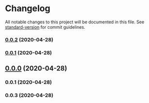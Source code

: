 # Changelog

All notable changes to this project will be documented in this file. See [standard-version](https://github.com/conventional-changelog/standard-version) for commit guidelines.

### [0.0.2](https://github.com/TheBous/universal-datepicker/compare/v0.0.0...v0.0.2) (2020-04-28)

### [0.0.1](https://github.com/TheBous/universal-datepicker/compare/v0.0.0...v0.0.1) (2020-04-28)

## [0.0.0](https://github.com/TheBous/universal-datepicker/compare/v0.0.1...v0.0.0) (2020-04-28)

### 0.0.1 (2020-04-28)

### 0.0.3 (2020-04-28)
